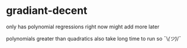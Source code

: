 # gradiant-decent

only has polynomial regressions right now
might add more later

polynomials greater than quadratics also take long time to run so  ¯\\_(ツ)_/¯
